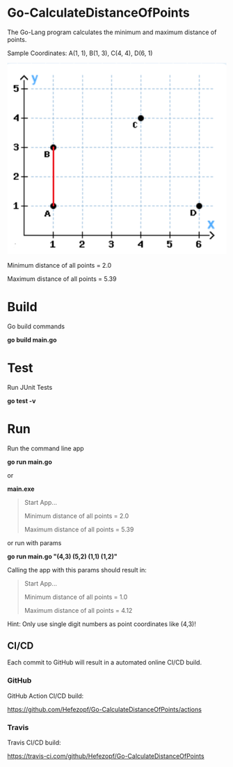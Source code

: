 # Go-CalculateDistanceOfPoints

The Go-Lang program calculates the minimum and maximum distance of points.

Sample Coordinates: A(1, 1), B(1, 3), C(4, 4), D(6, 1) 

![Coordinates](Coordinates.png "Coordinates")

Minimum distance of all points = 2.0

Maximum distance of all points = 5.39

# Build

Go build commands

**go build main.go**


# Test

Run JUnit Tests

**go test -v**


# Run

Run the command line app

**go run main.go**

or

**main.exe**

>Start App...
>
>Minimum distance of all points = 2.0
>
>Maximum distance of all points = 5.39

or run with params

**go run main.go "(4,3) (5,2) (1,1) (1,2)"**

Calling the app with this params should result in:
 
>Start App...
>
>Minimum distance of all points = 1.0
>
>Maximum distance of all points = 4.12

Hint: Only use single digit numbers as point coordinates like (4,3)!


## CI/CD

Each commit to GitHub will result in a automated online CI/CD build.


### GitHub

GitHub Action CI/CD build:

https://github.com/Hefezopf/Go-CalculateDistanceOfPoints/actions


### Travis

Travis CI/CD build:

https://travis-ci.com/github/Hefezopf/Go-CalculateDistanceOfPoints
